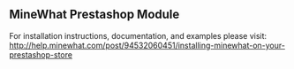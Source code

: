 MineWhat Prestashop Module
--------------------------

For installation instructions, documentation, and examples please visit:
http://help.minewhat.com/post/94532060451/installing-minewhat-on-your-prestashop-store
